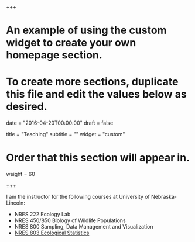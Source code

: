 +++
# An example of using the custom widget to create your own homepage section.
# To create more sections, duplicate this file and edit the values below as desired.

date = "2016-04-20T00:00:00"
draft = false

title = "Teaching"
subtitle = ""
widget = "custom"

# Order that this section will appear in.
weight = 60

+++

I am the instructor for the following courses at University of Nebraska-Lincoln:

- NRES 222 Ecology Lab
- NRES 450/850 Biology of Wildlife Populations
- NRES 800 Sampling, Data Management and Visualization
- [NRES 803 Ecological Statistics](classes/NRES803/)
